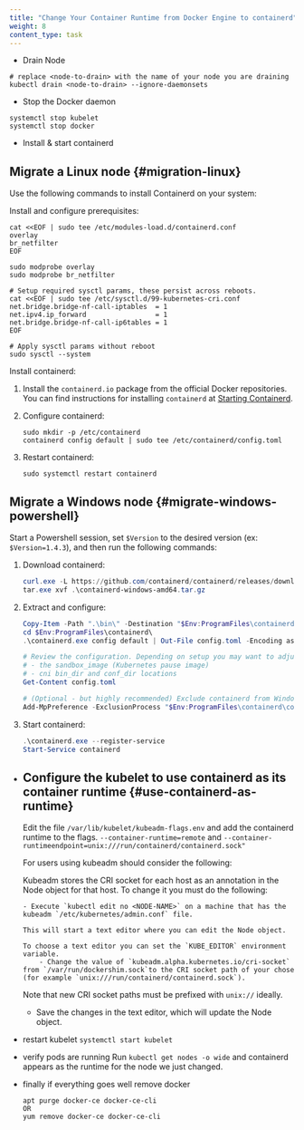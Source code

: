 ```yaml
---
title: "Change Your Container Runtime from Docker Engine to containerd"
weight: 8
content_type: task 
---
```


- Drain Node 
```
# replace <node-to-drain> with the name of your node you are draining
kubectl drain <node-to-drain> --ignore-daemonsets
```
- Stop the Docker daemon
```
systemctl stop kubelet
systemctl stop docker
```
- Install & start containerd 


## Migrate a Linux node {#migration-linux}
Use the following commands to install Containerd on your system:

Install and configure prerequisites:

```shell
cat <<EOF | sudo tee /etc/modules-load.d/containerd.conf
overlay
br_netfilter
EOF

sudo modprobe overlay
sudo modprobe br_netfilter

# Setup required sysctl params, these persist across reboots.
cat <<EOF | sudo tee /etc/sysctl.d/99-kubernetes-cri.conf
net.bridge.bridge-nf-call-iptables  = 1
net.ipv4.ip_forward                 = 1
net.bridge.bridge-nf-call-ip6tables = 1
EOF

# Apply sysctl params without reboot
sudo sysctl --system
```

Install containerd:

1. Install the `containerd.io` package from the official Docker repositories. 
   You can find instructions for installing `containerd` at
   [Starting Containerd](https://containerd.io/docs/getting-started/#starting-containerd).

2. Configure containerd:

   ```shell
   sudo mkdir -p /etc/containerd
   containerd config default | sudo tee /etc/containerd/config.toml
   ```

3. Restart containerd:

   ```shell
   sudo systemctl restart containerd
   ```
## Migrate a Windows node {#migrate-windows-powershell}

Start a Powershell session, set `$Version` to the desired version (ex: `$Version=1.4.3`), 
and then run the following commands:

1. Download containerd:

   ```powershell
   curl.exe -L https://github.com/containerd/containerd/releases/download/v$Version/containerd-$Version-windows-amd64.tar.gz -o containerd-windows-amd64.tar.gz
   tar.exe xvf .\containerd-windows-amd64.tar.gz
   ```

2. Extract and configure:

   ```powershell
   Copy-Item -Path ".\bin\" -Destination "$Env:ProgramFiles\containerd" -Recurse -Force
   cd $Env:ProgramFiles\containerd\
   .\containerd.exe config default | Out-File config.toml -Encoding ascii

   # Review the configuration. Depending on setup you may want to adjust:
   # - the sandbox_image (Kubernetes pause image)
   # - cni bin_dir and conf_dir locations
   Get-Content config.toml

   # (Optional - but highly recommended) Exclude containerd from Windows Defender Scans
   Add-MpPreference -ExclusionProcess "$Env:ProgramFiles\containerd\containerd.exe"
   ```

3. Start containerd:

   ```powershell
   .\containerd.exe --register-service
   Start-Service containerd
   ```
- ## Configure the kubelet to use containerd as its container runtime {#use-containerd-as-runtime}

   Edit the file `/var/lib/kubelet/kubeadm-flags.env` and add the containerd runtime to the flags. `--container-runtime=remote` and `--container-runtimeendpoint=unix:///run/containerd/containerd.sock"`

   For users using kubeadm should consider the following:
   
   Kubeadm stores the CRI socket for each host as an annotation in the Node object for that host.
   To change it you must do the following:
   
      - Execute `kubectl edit no <NODE-NAME>` on a machine that has the kubeadm `/etc/kubernetes/admin.conf` file.
      
      This will start a text editor where you can edit the Node object.
      
      To choose a text editor you can set the `KUBE_EDITOR` environment variable.
          - Change the value of `kubeadm.alpha.kubernetes.io/cri-socket` from `/var/run/dockershim.sock`to the CRI socket path of your chose (for example `unix:///run/containerd/containerd.sock`).
   
   Note that new CRI socket paths must be prefixed with `unix://` ideally.
    - Save the changes in the text editor, which will update the   Node object.
   
      
   

- restart kubelet
`systemctl start kubelet`

- verify pods are running 
Run `kubectl get nodes -o wide` and containerd appears as the runtime for the node we just changed.

- finally if everything goes well remove docker
   ```
   apt purge docker-ce docker-ce-cli
   OR
   yum remove docker-ce docker-ce-cli
   ```




